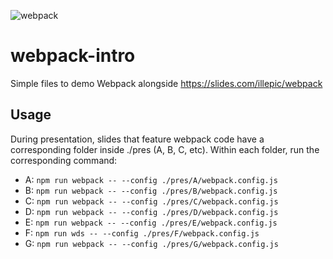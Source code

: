 ![webpack](http://webpack.github.io/assets/logo.png)

# webpack-intro

Simple files to demo Webpack alongside https://slides.com/illepic/webpack

## Usage

During presentation, slides that feature webpack code have a corresponding folder inside ./pres (A, B, C, etc). Within each folder, run the corresponding command:

- A: `npm run webpack -- --config ./pres/A/webpack.config.js`
- B: `npm run webpack -- --config ./pres/B/webpack.config.js`
- C: `npm run webpack -- --config ./pres/C/webpack.config.js`
- D: `npm run webpack -- --config ./pres/D/webpack.config.js`
- E: `npm run webpack -- --config ./pres/E/webpack.config.js`
- F: `npm run wds -- --config ./pres/F/webpack.config.js`
- G: `npm run webpack -- --config ./pres/G/webpack.config.js`
